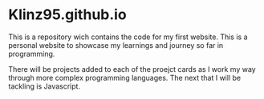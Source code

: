 # Klinz95.github.io
This is a repository wich contains the code for my first website. This is a personal website to showcase my learnings and journey so far in programming.

There will be projects added to each of the proejct cards as I work my way through more complex programming languages. The next that I will be tackling is Javascript.
